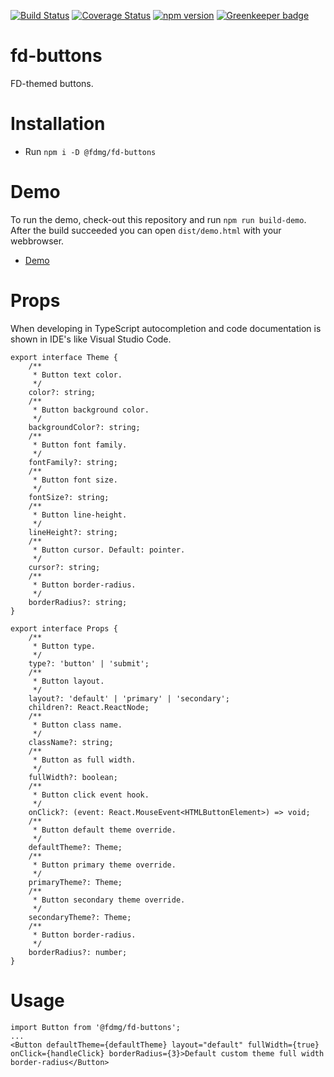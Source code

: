 [![Build Status](https://travis-ci.org/FDMediagroep/fd-ts-react-buttons.svg?branch=master)](https://travis-ci.org/FDMediagroep/fd-ts-react-buttons)
[![Coverage Status](https://coveralls.io/repos/github/FDMediagroep/fd-ts-react-buttons/badge.svg?branch=master)](https://coveralls.io/github/FDMediagroep/fd-ts-react-buttons?branch=master)
[![npm version](https://badge.fury.io/js/%40fdmg%2Ffd-buttons.svg)](https://badge.fury.io/js/%40fdmg%2Ffd-buttons)
[![Greenkeeper badge](https://badges.greenkeeper.io/FDMediagroep/fd-ts-react-buttons.svg)](https://greenkeeper.io/)

# fd-buttons
FD-themed buttons.

# Installation
* Run `npm i -D @fdmg/fd-buttons`

# Demo
To run the demo, check-out this repository and run `npm run build-demo`.
After the build succeeded you can open `dist/demo.html` with your webbrowser.
* [Demo](http://static.fd.nl/react/buttons/demo.html)

# Props
When developing in TypeScript autocompletion and code documentation is shown in IDE's like Visual Studio Code.
```
export interface Theme {
    /**
     * Button text color.
     */
    color?: string;
    /**
     * Button background color.
     */
    backgroundColor?: string;
    /**
     * Button font family.
     */
    fontFamily?: string;
    /**
     * Button font size.
     */
    fontSize?: string;
    /**
     * Button line-height.
     */
    lineHeight?: string;
    /**
     * Button cursor. Default: pointer.
     */
    cursor?: string;
    /**
     * Button border-radius.
     */
    borderRadius?: string;
}

export interface Props {
    /**
     * Button type.
     */
    type?: 'button' | 'submit';
    /**
     * Button layout.
     */
    layout?: 'default' | 'primary' | 'secondary';
    children?: React.ReactNode;
    /**
     * Button class name.
     */
    className?: string;
    /**
     * Button as full width.
     */
    fullWidth?: boolean;
    /**
     * Button click event hook.
     */
    onClick?: (event: React.MouseEvent<HTMLButtonElement>) => void;
    /**
     * Button default theme override.
     */
    defaultTheme?: Theme;
    /**
     * Button primary theme override.
     */
    primaryTheme?: Theme;
    /**
     * Button secondary theme override.
     */
    secondaryTheme?: Theme;
    /**
     * Button border-radius.
     */
    borderRadius?: number;
}
```

# Usage
```
import Button from '@fdmg/fd-buttons';
...
<Button defaultTheme={defaultTheme} layout="default" fullWidth={true} onClick={handleClick} borderRadius={3}>Default custom theme full width border-radius</Button>
```
